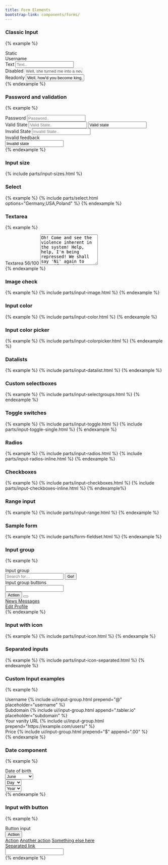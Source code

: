 ```yaml
---
title: Form Elements
bootstrap-link: components/forms/
---
```


### Classic Input

{% example %}
<div class="mb-2">
  <label class="form-label">Static</label>
<div class="form-control-plaintext">Username</div>
</div>

<div class="mb-2">
  <label class="form-label">Text</label>
  <input type="text" class="form-control" name="example-text-input" placeholder="Text..">
</div>

<div class="mb-2">
   <label class="form-label">Disabled</label>
   <input type="text" class="form-control" name="example-disabled-input" placeholder="Disabled.."
          value="Well, she turned me into a newt." disabled>
</div>
<div class="mb-2">
   <label class="form-label">Readonly</label>
   <input type="text" class="form-control" name="example-disabled-input" placeholder="Disabled.."
          value="Well, how'd you become king, then?" readonly>
</div>
{% endexample %}

### Password and validation
{% example %}
<div class="mb-2">
   <label class="form-label">Password</label>
   <input type="password" class="form-control" name="example-password-input" placeholder="Password..">
</div>

<div class="mb-2">
   <label class="form-label">Valid State</label>
   <input type="text" class="form-control is-valid" name="example-text-input-valid"
          placeholder="Valid State..">

   <input type="text" class="form-control mt-3 state-valid" value="Valid state">
</div>

<div class="mb-2">
   <label class="form-label">Invalid State</label>
   <input type="text" class="form-control is-invalid" name="example-text-input-invalid"
          placeholder="Invalid State..">
   <div class="invalid-feedback">Invalid feedback</div>

   <input type="text" class="form-control mt-3 state-invalid" value="Invalid state">
</div>
{% endexample %}

### Input size

{% include parts/input-sizes.html %}


### Select
{% example %}
{% include parts/select.html options="Germany,USA,Poland" %}
{% endexample %}

### Textarea
{% example %}
<div class="mb-2">
   <label class="form-label">Textarea <span class="float-right text-muted">56/100</span></label>
   <textarea class="form-control" name="example-textarea-input" rows="6" placeholder="Content..">Oh! Come and see the violence inherent in the system! Help, help, I'm being repressed! We shall say 'Ni' again to you, if you do not appease us. I'm not a witch. I'm not a witch. Camelot!</textarea>
</div>
{% endexample %}

### Image check
{% example %}
{% include parts/input-image.html %}
{% endexample %}

### Input color
{% example %}
{% include parts/input-color.html %}
{% endexample %}

### Input color picker
{% example %}
{% include parts/input-colorpicker.html %}
{% endexample %}

### Datalists
{% example %}
{% include parts/input-datalist.html %}
{% endexample %}

### Custom selectboxes
{% example %}
{% include parts/input-selectgroups.html %}
{% endexample %}

### Toggle switches
{% example %}
{% include parts/input-toggle.html %}
{% include parts/input-toggle-single.html %}
{% endexample %}

### Radios
{% example %}
{% include parts/input-radios.html %}
{% include parts/input-radios-inline.html %}
{% endexample %}

### Checkboxes
{% example %}
{% include parts/input-checkboxes.html %}
{% include parts/input-checkboxes-inline.html %}
{% endexample%}

### Range input
{% example %}
{% include parts/input-range.html %}
{% endexample %}

### Sample form
{% example %}
{% include parts/form-fieldset.html %}
{% endexample %}

### Input group
{% example %}
<div class="mb-2">
   <label class="form-label">Input group</label>
   <div class="input-group">
      <input type="text" class="form-control" placeholder="Search for&hellip;">
      <span class="input-group-append">
							<button class="btn btn-primary" type="button">Go!</button>
						</span>
   </div>
</div>
<div class="mb-2">
   <label class="form-label">Input group buttons</label>
   <div class="input-group">
      <input type="text" class="form-control">
      <div class="input-group-append">
         <button type="button" class="btn btn-primary">Action</button>
         <button data-toggle="dropdown" type="button"
                 class="btn btn-primary dropdown-toggle"></button>
         <div class="dropdown-menu dropdown-menu-right">
            <a class="dropdown-item" href="#">
               News
            </a>
            <a class="dropdown-item" href="#">
               Messages
            </a>
            <div class="dropdown-divider"></div>
            <a class="dropdown-item" href="#">
               Edit Profile
            </a>
         </div>
      </div>
   </div>
</div>
{% endexample %}

### Input with icon
{% example %}
{% include parts/input-icon.html %}
{% endexample %}

### Separated inputs
{% example %}
{% include parts/input-icon-separated.html %}
{% endexample %}

### Custom Input examples
{% example %}
<div class="mb-2">
   <label class="form-label">Username</label>
   {% include ui/input-group.html prepend="@" placeholder="username" %}
</div>

<div class="mb-2">
   <label class="form-label">Subdomain</label>
   {% include ui/input-group.html append=".tabler.io" placeholder="subdomain" %}
</div>

<div class="mb-2">
   <label class="form-label">Your vanity URL</label>
   {% include ui/input-group.html prepend="https://example.com/users/" %}
</div>

<div class="mb-2">
   <label class="form-label">Price</label>
   {% include ui/input-group.html prepend="$" append=".00" %}
</div>
{% endexample %}

### Date component
{% example %}
<div class="mb-2">
   <label class="form-label">Date of birth</label>
   <div class="row row-xs">
      <div class="col-5">
         <select name="user[month]" class="form-select">
            <option value="">Month</option>
            <option value="1">January</option>
            <option value="2">February</option>
            <option value="3">March</option>
            <option value="4">April</option>
            <option value="5">May</option>
            <option selected="selected" value="6">June</option>
            <option value="7">July</option>
            <option value="8">August</option>
            <option value="9">September</option>
            <option value="10">October</option>
            <option value="11">November</option>
            <option value="12">December</option>
         </select>
      </div>
      <div class="col-3">
         <select name="user[day]" class="form-select">
            <option value="">Day</option>
            {% for i in (1..31) %}
            <option value="{{ i }}"{% if i == 20 %} selected{% endif %}>{{ i }}</option>{% endfor %}
         </select>
      </div>
      <div class="col-4">
         <select name="user[year]" class="form-select">
            <option value="">Year</option>
            {% for i in (1897..2014) reversed %}
            <option value="{{ i }}"{% if i == 1989 %} selected{% endif %}>{{ i }}</option>{% endfor %}
         </select>
      </div>
   </div>
</div>
{% endexample %}

### Input with button
{% example %}
<div class="mb-2">
   <label class="form-label">Button input</label>
   <div class="input-group">
      <div class="input-group-prepend">
         <button type="button" class="btn btn-secondary dropdown-toggle" data-toggle="dropdown"
                 aria-haspopup="true" aria-expanded="false">
            Action
         </button>
         <div class="dropdown-menu">
            <a class="dropdown-item" href="#">Action</a>
            <a class="dropdown-item" href="#">Another action</a>
            <a class="dropdown-item" href="#">Something else here</a>
            <div role="separator" class="dropdown-divider"></div>
            <a class="dropdown-item" href="#">Separated link</a>
         </div>
      </div>
      <input type="text" class="form-control" aria-label="Text input with dropdown button">
   </div>
</div>
{% endexample %}
